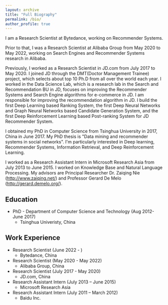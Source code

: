 ```yaml
---
layout: archive
title: "Full Biography"
permalink: /bio/
author_profile: true
---
```


I am a Research Scientist at Bytedance, working on Recommender Systems.

Prior to that, I was a Research Scientist at Alibaba Group from May 2020 to May 2022, working on Search Engines and Recommender Systems research in Alibaba. 

Previously, I worked as a Research Scientist in JD.com from July 2017 to May 2020. I joined JD through the DMT(Doctor Management Trainee) project, which selects about top 10 Ph.D from all over the world each year. I worked in the Data Science Lab, which is a research lab in the Search and Recommendation BU in JD, focuses on improving the Recommender Systems and Search Engine algorithms for e-commerce in JD. I am responsible for improving the recommendation algorithm in JD. I build the first Deep Learning based Ranking System, the first Deep Neural Networks and Graph Neural Networks based Candidate Generation System, and the first Deep Reinforcement Learning based Post-ranking System for JD Recommender System.

I obtained my PhD in Computer Science from Tsinghua University in 2017, China in June 2017. My PhD thesis is "Data mining and recommender systems in social networks". I'm particularly interested in Deep learning, Recommender Systems, Information Retrieval, and Deep Reinforcement Learning.

I worked as a Research Assistant Intern in Microsoft Research Asia from July 2013 to June 2015. I worked on Knowledge Base and Natural Language Processing. My advisors are Principal Researcher Dr. Zaiqing Nie (http://www.zaiqing.net/) and Professor Gerard De Melo (http://gerard.demelo.org/).



## Education
* PhD - Department of Computer Science and Technology (Aug 2012- June 2017)
    * Tsinghua Univeristy, China

##  Work Experience

* Research Scientist (June 2022 - )
   * Bytedance, China
* Research Scientist (May 2020 - May 2022)
   * Alibaba Group, China
* Research Scientist (July 2017 - May 2020)
   * JD.com, China 
* Research Assistant Intern (July 2013 – June 2015)
   * Microsoft Research Asia
* Research Assistant Intern (July 2011 – March 2012)
   * Baidu Inc.




